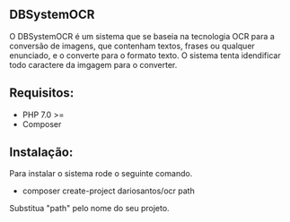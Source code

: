 ## DBSystemOCR

O DBSystemOCR é um sistema que se baseia na tecnologia OCR para a conversão de imagens, que contenham textos, frases ou qualquer enunciado, e o converte para o formato texto. O sistema tenta idendificar todo caractere da imgagem para o converter.

##  Requisitos:

- PHP 7.0 >=
- Composer

## Instalação:

Para instalar o sistema rode o seguinte comando.

- composer create-project dariosantos/ocr path

Substitua "path" pelo nome do seu projeto.
